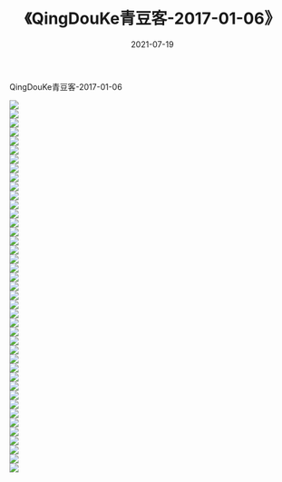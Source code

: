 ﻿---
layout: post
title:  《QingDouKe青豆客-2017-01-06》
date:   2021-07-19
img: http://img.660000.xyz/Sharelink/网络美图/2021/QingDouKe青豆客-2017-01-06/000.jpg
categories: [美女, 清纯, 唯美]
---

QingDouKe青豆客-2017-01-06

  ![](http://img.660000.xyz/Sharelink/网络美图/2021/QingDouKe青豆客-2017-01-06/001.jpg) <br> ![](http://img.660000.xyz/Sharelink/网络美图/2021/QingDouKe青豆客-2017-01-06/002.jpg) <br> ![](http://img.660000.xyz/Sharelink/网络美图/2021/QingDouKe青豆客-2017-01-06/003.jpg) <br> ![](http://img.660000.xyz/Sharelink/网络美图/2021/QingDouKe青豆客-2017-01-06/004.jpg) <br> ![](http://img.660000.xyz/Sharelink/网络美图/2021/QingDouKe青豆客-2017-01-06/005.jpg) <br> ![](http://img.660000.xyz/Sharelink/网络美图/2021/QingDouKe青豆客-2017-01-06/006.jpg) <br> ![](http://img.660000.xyz/Sharelink/网络美图/2021/QingDouKe青豆客-2017-01-06/007.jpg) <br> ![](http://img.660000.xyz/Sharelink/网络美图/2021/QingDouKe青豆客-2017-01-06/008.jpg) <br> ![](http://img.660000.xyz/Sharelink/网络美图/2021/QingDouKe青豆客-2017-01-06/009.jpg) <br> ![](http://img.660000.xyz/Sharelink/网络美图/2021/QingDouKe青豆客-2017-01-06/010.jpg) <br> ![](http://img.660000.xyz/Sharelink/网络美图/2021/QingDouKe青豆客-2017-01-06/011.jpg) <br> ![](http://img.660000.xyz/Sharelink/网络美图/2021/QingDouKe青豆客-2017-01-06/012.jpg) <br> ![](http://img.660000.xyz/Sharelink/网络美图/2021/QingDouKe青豆客-2017-01-06/013.jpg) <br> ![](http://img.660000.xyz/Sharelink/网络美图/2021/QingDouKe青豆客-2017-01-06/014.jpg) <br> ![](http://img.660000.xyz/Sharelink/网络美图/2021/QingDouKe青豆客-2017-01-06/015.jpg) <br> ![](http://img.660000.xyz/Sharelink/网络美图/2021/QingDouKe青豆客-2017-01-06/016.jpg) <br> ![](http://img.660000.xyz/Sharelink/网络美图/2021/QingDouKe青豆客-2017-01-06/017.jpg) <br> ![](http://img.660000.xyz/Sharelink/网络美图/2021/QingDouKe青豆客-2017-01-06/018.jpg) <br> ![](http://img.660000.xyz/Sharelink/网络美图/2021/QingDouKe青豆客-2017-01-06/019.jpg) <br> ![](http://img.660000.xyz/Sharelink/网络美图/2021/QingDouKe青豆客-2017-01-06/020.jpg) <br> ![](http://img.660000.xyz/Sharelink/网络美图/2021/QingDouKe青豆客-2017-01-06/021.jpg) <br> ![](http://img.660000.xyz/Sharelink/网络美图/2021/QingDouKe青豆客-2017-01-06/022.jpg) <br> ![](http://img.660000.xyz/Sharelink/网络美图/2021/QingDouKe青豆客-2017-01-06/023.jpg) <br> ![](http://img.660000.xyz/Sharelink/网络美图/2021/QingDouKe青豆客-2017-01-06/024.jpg) <br> ![](http://img.660000.xyz/Sharelink/网络美图/2021/QingDouKe青豆客-2017-01-06/025.jpg) <br> ![](http://img.660000.xyz/Sharelink/网络美图/2021/QingDouKe青豆客-2017-01-06/026.jpg) <br> ![](http://img.660000.xyz/Sharelink/网络美图/2021/QingDouKe青豆客-2017-01-06/027.jpg) <br> ![](http://img.660000.xyz/Sharelink/网络美图/2021/QingDouKe青豆客-2017-01-06/028.jpg) <br> ![](http://img.660000.xyz/Sharelink/网络美图/2021/QingDouKe青豆客-2017-01-06/029.jpg) <br> ![](http://img.660000.xyz/Sharelink/网络美图/2021/QingDouKe青豆客-2017-01-06/030.jpg) <br> ![](http://img.660000.xyz/Sharelink/网络美图/2021/QingDouKe青豆客-2017-01-06/031.jpg) <br> ![](http://img.660000.xyz/Sharelink/网络美图/2021/QingDouKe青豆客-2017-01-06/032.jpg) <br> ![](http://img.660000.xyz/Sharelink/网络美图/2021/QingDouKe青豆客-2017-01-06/033.jpg) <br> ![](http://img.660000.xyz/Sharelink/网络美图/2021/QingDouKe青豆客-2017-01-06/034.jpg) <br> ![](http://img.660000.xyz/Sharelink/网络美图/2021/QingDouKe青豆客-2017-01-06/035.jpg) <br> ![](http://img.660000.xyz/Sharelink/网络美图/2021/QingDouKe青豆客-2017-01-06/036.jpg) <br> ![](http://img.660000.xyz/Sharelink/网络美图/2021/QingDouKe青豆客-2017-01-06/037.jpg) <br> ![](http://img.660000.xyz/Sharelink/网络美图/2021/QingDouKe青豆客-2017-01-06/038.jpg) <br> ![](http://img.660000.xyz/Sharelink/网络美图/2021/QingDouKe青豆客-2017-01-06/039.jpg) <br> ![](http://img.660000.xyz/Sharelink/网络美图/2021/QingDouKe青豆客-2017-01-06/040.jpg) <br> ![](http://img.660000.xyz/Sharelink/网络美图/2021/QingDouKe青豆客-2017-01-06/041.jpg) <br>